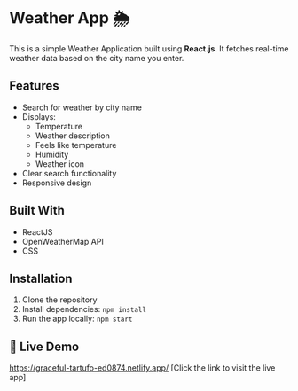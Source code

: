 # Weather App 🌦️

This is a simple Weather Application built using **React.js**. 
It fetches real-time weather data based on the city name you enter.

## Features
- Search for weather by city name
- Displays:
  - Temperature
  - Weather description
  - Feels like temperature
  - Humidity
  - Weather icon
- Clear search functionality
- Responsive design

## Built With
- ReactJS
- OpenWeatherMap API
- CSS

## Installation

1. Clone the repository
2. Install dependencies: `npm install`
3. Run the app locally: `npm start`
  
## 🚀 Live Demo
https://graceful-tartufo-ed0874.netlify.app/
[Click the link to visit the live app]

